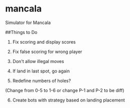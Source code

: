 # mancala
Simulator for Mancala

##Things to Do
1) Fix scoring and display scores

2) Fix false scoring for wrong player

3) Don't allow illegal moves

4) If land in last spot, go again

5) Redefine numbers of holes?

(Change from 0-5 to 1-6 or change P-1 and P-2 to be diff)

6) Create bots with strategy based on landing placement
